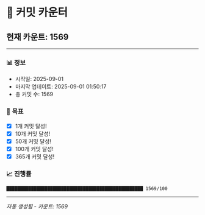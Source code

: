 # 🔢 커밋 카운터

## 현재 카운트: 1569

---

### 📊 정보
- 시작일: 2025-09-01
- 마지막 업데이트: 2025-09-01 01:50:17
- 총 커밋 수: 1569

### 🎯 목표
- [x] 1개 커밋 달성!
- [x] 10개 커밋 달성!
- [x] 50개 커밋 달성!
- [x] 100개 커밋 달성!
- [x] 365개 커밋 달성!

### 📈 진행률
```
██████████████████████████████████████████████████ 1569/100
```

---
*자동 생성됨 - 카운트: 1569*
